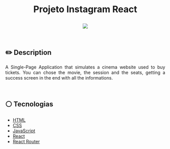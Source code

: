 # <p align = "center"> Projeto Instagram React</p>

<p align = "center"> <img src="./src/assets/project-screen.png" /></p>

</br>

## ✏️ Description
<p align="justify" >A Single-Page Application that simulates a cinema website used to buy tickets. You can chose the movie, the session and the seats, getting a success screen in the end with all the informations.</p>

</br>

##  <p align = "left"> :white_circle: Tecnologias</p>

- [HTML](https://developer.mozilla.org/pt-BR/docs/Web/HTML)
- [CSS](https://www.w3schools.com/css/)
- [JavaScript](https://developer.mozilla.org/pt-BR/docs/Web/JavaScript)
- [React](https://reactjs.org/)
- [React Router](https://reactrouter.com/)

</br>
